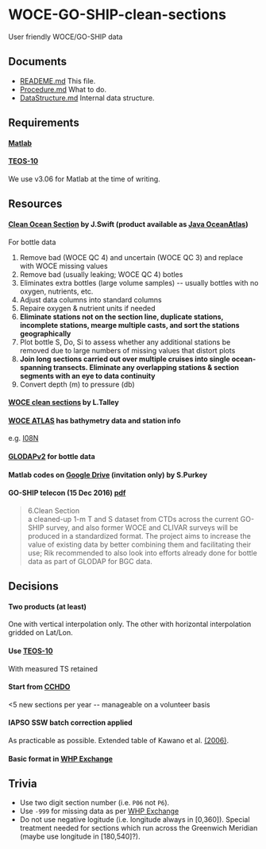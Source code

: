 # WOCE-GO-SHIP-clean-sections
User friendly WOCE/GO-SHIP data

## Documents
+ [READEME.md](https://github.com/kkats/WOCE-GO-SHIP-clean-sections/blob/master/README.md) This file.
+ [Procedure.md](https://github.com/kkats/WOCE-GO-SHIP-clean-sections/blob/master/Procedure.md) What to do.
+ [DataStructure.md](https://github.com/kkats/WOCE-GO-SHIP-clean-sections/blob/master/DataStructure.md) Internal data structure.

## Requirements
#### [Matlab](https://stackoverflow.blog/2017/10/31/disliked-programming-languages/)

#### [TEOS-10](http://www.teos-10.org/software.htm)
We use v3.06 for Matlab	 at the time of writing.

## Resources

#### [Clean Ocean Section](https://agu.confex.com/agu/os18/meetingapp.cgi/Paper/319661) by J.Swift (product available as [Java OceanAtlas](http://joa.ucsd.edu/data/best.html))
For bottle data
1. Remove bad (WOCE QC 4) and uncertain (WOCE QC 3) and replace with WOCE missing values
1. Remove bad (usually leaking; WOCE QC 4) botles
1. Eliminates extra bottles (large volume samples) -- usually bottles with no oxygen, nutrients, etc.
1. Adjust data columns into standard columns
1. Repaire oxygen & nutrient units if needed
1. **Eliminate stations not on the section line, duplicate stations, incomplete stations, mearge multiple casts, and sort the stations geographically**
1. Plot bottle S, Do, Si to assess whether any additional stations be removed due to large numbers of missing values that distort plots
1. **Join long sections carried out over multiple cruises into single ocean-spanning transects. Eliminate any overlapping stations & section segments with an eye to data continuity**
1. Convert depth (m) to pressure (db)


#### [WOCE clean sections](http://sam.ucsd.edu/vertical_sections/.index.html) by L.Talley

#### [WOCE ATLAS](http://woceatlas.ucsd.edu/) has bathymetry data and station info
e.g. [I08N](http://whpP-atlas.ucsd.edu/whp_atlas/indian/i08n/info/bathy.htm)

#### [GLODAPv2](https://cdiac3.ornl.gov/waves/glodapv2/) for bottle data

#### Matlab codes on [Google Drive](https://www.google.com/appserve/mkt/p/AFIPhzUx-MnvU6PQKf0JvXqg_YNrVy6TUmRI6rhUWI0wvIrlG1xY2f5TuReGa-fT3NOstufGGkSr-2kBPIVKQ16yyJBxJ7w3vvdMz3ZIDbV_pEwOmTL3ygcAym-ri20) (invitation only) by S.Purkey

#### GO-SHIP telecon (15 Dec 2016) [pdf](http://www.go-ship.org/GO-ShipMinutes15dec2016_final.pdf)
> 6.Clean Section  
> a cleaned-up 1-m T and S dataset from CTDs across the current GO-SHIP survey, and also former WOCE and CLIVAR surveys will be produced in a standardized format. The project aims to increase the value of existing data by better combining them and facilitating their use; Rik recommended to also  look into efforts already done for bottle data as part of GLODAP for BGC data.




## Decisions
#### Two products (at least)
One with vertical interpolation only. The other with horizontal interpolation gridded on Lat/Lon.

#### Use [TEOS-10](http://www.teos-10.org)
With measured TS retained

#### Start from [CCHDO](https://cchdo.ucsd.edu)
<5 new sections per year -- manageable on a volunteer basis

#### IAPSO SSW batch correction applied
As practicable as possible. Extended table of Kawano et al. [(2006)](https://link.springer.com/article/10.1007/s10872-006-0097-8).

#### Basic format in [WHP Exchange](https://cchdo.ucsd.edu/formats)




## Trivia
+ Use two digit section number (i.e. `P06` not `P6`).
+ Use `-999` for missing data as per [WHP Exchange](https://exchange-format.readthedocs.io/en/latest/common.html#parameter-and-unit-lines)
+ Do not use negative logitude (i.e. longitude always in [0,360]). Special treatment needed for sections which run across the Greenwich Meridian (maybe use longitude in [180,540]?).